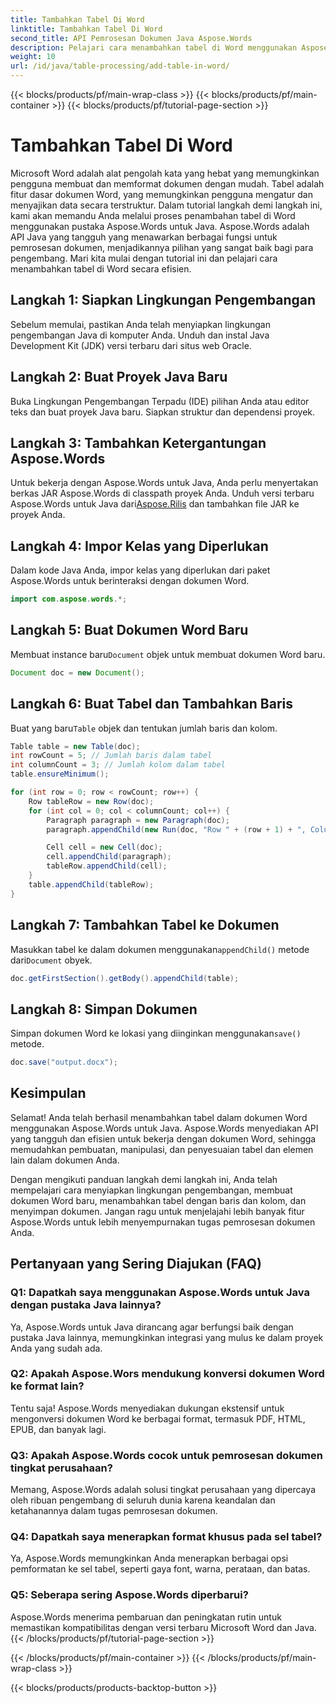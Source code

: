 ```yaml
---
title: Tambahkan Tabel Di Word
linktitle: Tambahkan Tabel Di Word
second_title: API Pemrosesan Dokumen Java Aspose.Words
description: Pelajari cara menambahkan tabel di Word menggunakan Aspose.Words untuk Java. Buat tabel yang diformat dengan baik dengan mudah di dokumen Word.
weight: 10
url: /id/java/table-processing/add-table-in-word/
---
```


{{< blocks/products/pf/main-wrap-class >}}
{{< blocks/products/pf/main-container >}}
{{< blocks/products/pf/tutorial-page-section >}}

# Tambahkan Tabel Di Word


Microsoft Word adalah alat pengolah kata yang hebat yang memungkinkan pengguna membuat dan memformat dokumen dengan mudah. Tabel adalah fitur dasar dokumen Word, yang memungkinkan pengguna mengatur dan menyajikan data secara terstruktur. Dalam tutorial langkah demi langkah ini, kami akan memandu Anda melalui proses penambahan tabel di Word menggunakan pustaka Aspose.Words untuk Java. Aspose.Words adalah API Java yang tangguh yang menawarkan berbagai fungsi untuk pemrosesan dokumen, menjadikannya pilihan yang sangat baik bagi para pengembang. Mari kita mulai dengan tutorial ini dan pelajari cara menambahkan tabel di Word secara efisien.


## Langkah 1: Siapkan Lingkungan Pengembangan

Sebelum memulai, pastikan Anda telah menyiapkan lingkungan pengembangan Java di komputer Anda. Unduh dan instal Java Development Kit (JDK) versi terbaru dari situs web Oracle.

## Langkah 2: Buat Proyek Java Baru

Buka Lingkungan Pengembangan Terpadu (IDE) pilihan Anda atau editor teks dan buat proyek Java baru. Siapkan struktur dan dependensi proyek.

## Langkah 3: Tambahkan Ketergantungan Aspose.Words

 Untuk bekerja dengan Aspose.Words untuk Java, Anda perlu menyertakan berkas JAR Aspose.Words di classpath proyek Anda. Unduh versi terbaru Aspose.Words untuk Java dari[Aspose.Rilis](https://releases.aspose.com/words/java) dan tambahkan file JAR ke proyek Anda.

## Langkah 4: Impor Kelas yang Diperlukan

Dalam kode Java Anda, impor kelas yang diperlukan dari paket Aspose.Words untuk berinteraksi dengan dokumen Word.

```java
import com.aspose.words.*;
```

## Langkah 5: Buat Dokumen Word Baru

 Membuat instance baru`Document` objek untuk membuat dokumen Word baru.

```java
Document doc = new Document();
```

## Langkah 6: Buat Tabel dan Tambahkan Baris

 Buat yang baru`Table` objek dan tentukan jumlah baris dan kolom.

```java
Table table = new Table(doc);
int rowCount = 5; // Jumlah baris dalam tabel
int columnCount = 3; // Jumlah kolom dalam tabel
table.ensureMinimum();

for (int row = 0; row < rowCount; row++) {
    Row tableRow = new Row(doc);
    for (int col = 0; col < columnCount; col++) {
        Paragraph paragraph = new Paragraph(doc);
        paragraph.appendChild(new Run(doc, "Row " + (row + 1) + ", Column " + (col + 1)));

        Cell cell = new Cell(doc);
        cell.appendChild(paragraph);
        tableRow.appendChild(cell);
    }
    table.appendChild(tableRow);
}
```

## Langkah 7: Tambahkan Tabel ke Dokumen

 Masukkan tabel ke dalam dokumen menggunakan`appendChild()` metode dari`Document` obyek.

```java
doc.getFirstSection().getBody().appendChild(table);
```

## Langkah 8: Simpan Dokumen

Simpan dokumen Word ke lokasi yang diinginkan menggunakan`save()` metode.

```java
doc.save("output.docx");
```

## Kesimpulan

Selamat! Anda telah berhasil menambahkan tabel dalam dokumen Word menggunakan Aspose.Words untuk Java. Aspose.Words menyediakan API yang tangguh dan efisien untuk bekerja dengan dokumen Word, sehingga memudahkan pembuatan, manipulasi, dan penyesuaian tabel dan elemen lain dalam dokumen Anda.

Dengan mengikuti panduan langkah demi langkah ini, Anda telah mempelajari cara menyiapkan lingkungan pengembangan, membuat dokumen Word baru, menambahkan tabel dengan baris dan kolom, dan menyimpan dokumen. Jangan ragu untuk menjelajahi lebih banyak fitur Aspose.Words untuk lebih menyempurnakan tugas pemrosesan dokumen Anda.

## Pertanyaan yang Sering Diajukan (FAQ)

### Q1: Dapatkah saya menggunakan Aspose.Words untuk Java dengan pustaka Java lainnya?

Ya, Aspose.Words untuk Java dirancang agar berfungsi baik dengan pustaka Java lainnya, memungkinkan integrasi yang mulus ke dalam proyek Anda yang sudah ada.

### Q2: Apakah Aspose.Wors mendukung konversi dokumen Word ke format lain?

Tentu saja! Aspose.Words menyediakan dukungan ekstensif untuk mengonversi dokumen Word ke berbagai format, termasuk PDF, HTML, EPUB, dan banyak lagi.

### Q3: Apakah Aspose.Words cocok untuk pemrosesan dokumen tingkat perusahaan?

Memang, Aspose.Words adalah solusi tingkat perusahaan yang dipercaya oleh ribuan pengembang di seluruh dunia karena keandalan dan ketahanannya dalam tugas pemrosesan dokumen.

### Q4: Dapatkah saya menerapkan format khusus pada sel tabel?

Ya, Aspose.Words memungkinkan Anda menerapkan berbagai opsi pemformatan ke sel tabel, seperti gaya font, warna, perataan, dan batas.

### Q5: Seberapa sering Aspose.Words diperbarui?

Aspose.Words menerima pembaruan dan peningkatan rutin untuk memastikan kompatibilitas dengan versi terbaru Microsoft Word dan Java.
{{< /blocks/products/pf/tutorial-page-section >}}

{{< /blocks/products/pf/main-container >}}
{{< /blocks/products/pf/main-wrap-class >}}

{{< blocks/products/products-backtop-button >}}
